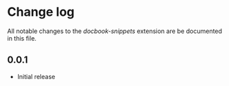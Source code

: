 # Change log

All notable changes to the _docbook-snippets_ extension are be documented in this file.

## 0.0.1

- Initial release